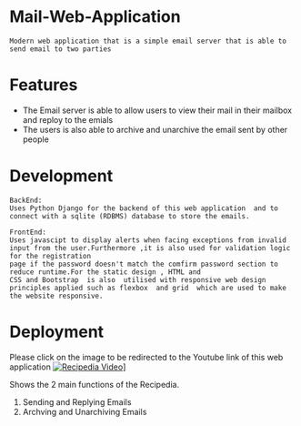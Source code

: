 # Mail-Web-Application

```
Modern web application that is a simple email server that is able to send email to two parties
```
# Features
- The Email server is able to allow users to view their mail in their mailbox and reploy to the emials
- The users is also able to archive and unarchive the email sent by other people
               
# Development
```
BackEnd:
Uses Python Django for the backend of this web application  and to connect with a sqlite (RDBMS) database to store the emails.

FrontEnd:
Uses javascipt to display alerts when facing exceptions from invalid input from the user.Furthermore ,it is also used for validation logic for the registration
page if the password doesn't match the comfirm password section to reduce runtime.For the static design , HTML and 
CSS and Bootstrap  is also  utilised with responsive web design principles applied such as flexbox  and grid  which are used to make the website responsive.
```


# Deployment
Please click on the image to be redirected to the Youtube link of this web application
[![Recipedia Video](https://youtu.be/fTFcy3FxM6A)]()]

Shows the 2 main functions of the Recipedia.
1. Sending and Replying Emails
2. Archving and Unarchiving Emails

